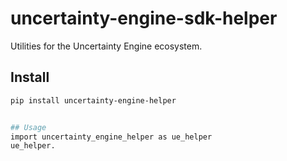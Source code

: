 # uncertainty-engine-sdk-helper

Utilities for the Uncertainty Engine ecosystem.

## Install
```bash
pip install uncertainty-engine-helper


## Usage
import uncertainty_engine_helper as ue_helper
ue_helper.